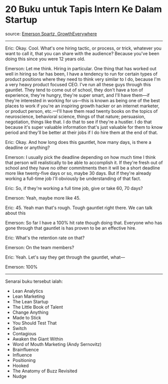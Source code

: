 # 20 Buku untuk Tapis Intern Ke Dalam Startup

source: [Emerson Spartz, GrowthEverywhere](http://www.growtheverywhere.com/emerson-spartz/)

----

Eric: Okay. Cool. What's one hiring tactic, or process, or trick, whatever you want to call it, that you can share with the audience? Because you've been doing this since you were 12 years old.

Emerson: Let me think. Hiring in particular. One thing that has worked out well in hiring so far has been, I have a tendency to run for certain types of product positions where they need to think very similar to I do, because I'm a very heavy product focused CEO. I've run all these guys through this gauntlet. They tend to come out of school, they don't have a ton of experience, they're hungry, they're super smart, and I'll have them—if they're interested in working for us—this is known as being one of the best places to work if you're an inspiring growth hacker or an internet marketer, or product person, etc.—I'll have them read twenty books on the topics of neuroscience, behavioral science, things of that nature; persuasion, negotiation, things like that. I do that to see if they're a hustler. I do that because it's super valuable information that's just valuable for them to know period and they'll be better at their jobs if I do hire them at the end of that.

Eric: Okay. And how long does this gauntlet, how many days, is there a deadline or anything?

Emerson: I usually pick the deadline depending on how much time I think that person will realistically to be able to accomplish it. If they're fresh out of school and they have no other commitments then it will be a short deadline more like twenty-five days or so, maybe 30 days. But if they're already working a full-time job I'll obviously be understanding of that fact.

Eric: So, if they're working a full time job, give or take 60, 70 days?

Emerson: Yeah, maybe more like 45.

Eric: 45. Yeah man that's rough. Tough gauntlet right there. We can talk about this

Emerson: So far I have a 100% hit rate though doing that. Everyone who has gone through that gauntlet is has proven to be an effective hire.

Eric: What's the retention rate on that?

Emerson: On the team members?

Eric: Yeah. Let's say they get through the gauntlet, what—

Emerson: 100%

----

Senarai buku tersebut ialah:

- Lean Analytics
- Lean Marketing
- The Lean Startup
- The Little Book of Talent
- Change Anything
- Made to Stick
- You Should Test That
- Switch
- Contagious
- Awaken the Giant Within
- Word of Mouth Marketing (Andy Sernovitz)
- Brainfluence
- Influence
- Positioning
- Hooked
- The Anatomy of Buzz Revisited
- Nudge